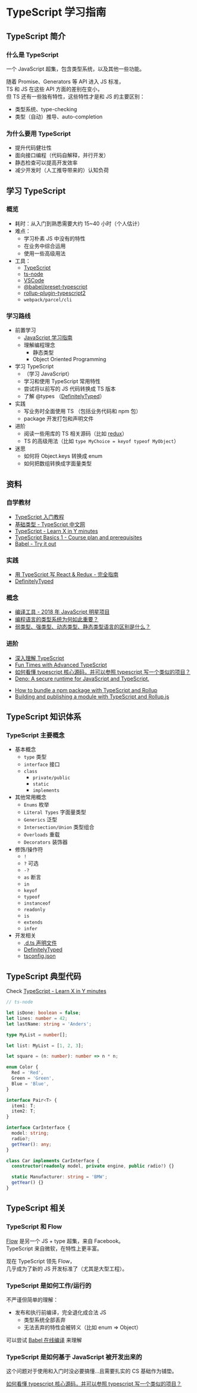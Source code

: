 # TypeScript 学习指南

## TypeScript 简介

### 什么是 TypeScript

一个 JavaScript 超集，包含类型系统，以及其他一些功能。

随着 Promise、Generators 等 API 进入 JS 标准，  
TS 和 JS 在这些 API 方面的差别在变小，  
但 TS 还有一些独有特性，这些特性才是和 JS 的主要区别：

- 类型系统、type-checking
- 类型（自动）推导、auto-completion

### 为什么要用 TypeScript

- 提升代码健壮性
- 面向接口编程（代码自解释，并行开发）
- 静态检查可以提高开发效率
- 减少开发时（人工推导带来的）认知负荷

## 学习 TypeScript

### 概览

- 耗时：从入门到熟悉需要大约 15~40 小时（个人估计）
- 难点：
  - 学习朴素 JS 中没有的特性
  - 在业务中综合运用
  - 使用一些高级用法
- 工具：
  - [TypeScript](https://www.npmjs.com/package/typescript)
  - [ts-node](https://github.com/TypeStrong/ts-node)
  - [VSCode](https://formulae.brew.sh/cask/visual-studio-code)
  - [@babel/preset-typescript](https://babeljs.io/docs/en/babel-preset-typescript)
  - [rollup-plugin-typescript2](https://www.npmjs.com/package/rollup-plugin-typescript2)
  - `webpack/parcel/cli`

### 学习路线

- 前置学习
  - [JavaScript 学习指南](./js-foundation.md)
  - 理解编程理念
    - 静态类型
    - Object Oriented Programming
- 学习 TypeScript
  - （学习 JavaScript）
  - 学习和使用 TypeScript 常用特性
  - 尝试将以前写的 JS 代码转换成 TS 版本
  - 了解 @types （[DefinitelyTyped](http://definitelytyped.org/)）
- 实践
  - 写业务时全面使用 TS （包括业务代码和 npm 包）
  - package 开发打包和声明文件
- 进阶
  - 阅读一些用库的 TS 相关源码（比如 [redux](https://github.com/reduxjs/redux/blob/master/src/createStore.ts)）
  - TS 的高级用法（比如 `type MyChoice = keyof typeof MyObject`）
- 迷思
  - 如何将 Object.keys 转换成 enum
  - 如何把数组转换成字面量类型

## 资料

### 自学教材

- [TypeScript 入门教程](https://ts.xcatliu.com/)
- [基础类型 - TypeScript 中文网](https://www.tslang.cn/docs/handbook/basic-types.html)
- [TypeScript - Learn X in Y minutes](https://learnxinyminutes.com/docs/typescript/)
- [TypeScript Basics 1 - Course plan and prerequisites](https://www.youtube.com/watch?v=YPShu0H3RbM&list=PLqq-6Pq4lTTanfgsbnFzfWUhhAz3tIezU&index=1)
- [Babel - Try it out](https://babeljs.io/repl#?presets=typescript)

### 实践

- [用 TypeScript 写 React & Redux - 完全指南](https://github.com/seognil-contributor/react-redux-typescript-guide/tree/zh-pre)
- [DefinitelyTyped](http://definitelytyped.org/)

### 概念

- [编译工具 - 2018 年 JavaScript 明星项目](https://risingstars.js.org/2018/zh#section-compiler)
- [编程语言的类型系统为何如此重要？](https://www.zhihu.com/question/23434097)
- [弱类型、强类型、动态类型、静态类型语言的区别是什么？](https://www.zhihu.com/question/19918532)

### 进阶

- [深入理解 TypeScript](https://jkchao.github.io/typescript-book-chinese/)
- [Fun Times with Advanced TypeScript](https://www.youtube.com/watch?v=TtDP6lpSjWc)
- [如何看懂 typescript 核心源码，并可以参照 typescript 写一个类似的项目？](https://www.zhihu.com/question/318505680)
- [Deno: A secure runtime for JavaScript and TypeScript.](https://github.com/denoland/deno)

* [How to bundle a npm package with TypeScript and Rollup](https://medium.com/@paleo.said/how-to-bundle-an-npm-package-with-typescript-and-rollup-f80e0f196189)
* [Building and publishing a module with TypeScript and Rollup.js](https://hackernoon.com/building-and-publishing-a-module-with-typescript-and-rollup-js-faa778c85396)

## TypeScript 知识体系

### TypeScript 主要概念

- 基本概念
  - `type` 类型
  - `interface` 接口
  - `class`
    - `private/public`
    - `static`
    - `implements`
- 其他常用概念
  - `Enums` 枚举
  - `Literal Types` 字面量类型
  - `Generics` 泛型
  - `Intersection/Union` 类型组合
  - `Overloads` 重载
  - `Decorators` 装饰器
- 修饰/操作符
  - `!`
  - `?` 可选
  - `-?`
  - `as` 断言
  - `in`
  - `keyof`
  - `typeof`
  - `instanceof`
  - `readonly`
  - `is`
  - `extends`
  - `infer`
- 开发相关
  - [.d.ts 声明文件](https://www.tslang.cn/docs/handbook/declaration-files/publishing.html)
  - [DefinitelyTyped](http://definitelytyped.org/)
  - [tsconfig.json](https://www.tslang.cn/docs/handbook/tsconfig-json.html)

## TypeScript 典型代码

Check [TypeScript - Learn X in Y minutes](https://learnxinyminutes.com/docs/typescript/)

```typescript
// ts-node

let isDone: boolean = false;
let lines: number = 42;
let lastName: string = 'Anders';

type MyList = number[];

let list: MyList = [1, 2, 3];

let square = (n: number): number => n * n;

enum Color {
  Red = 'Red',
  Green = 'Green',
  Blue = 'Blue',
}

interface Pair<T> {
  item1: T;
  item2: T;
}

interface CarInterface {
  model: string;
  radio?;
  getYear(): any;
}

class Car implements CarInterface {
  constructor(readonly model, private engine, public radio?) {}

  static Manufacturer: string = 'BMW';
  getYear() {}
}
```

## TypeScript 相关

### TypeScript 和 Flow

[Flow](https://flow.org/) 是另一个 JS + type 超集，来自 Facebook。  
TypeScript 来自微软，在特性上更丰富。

现在 TypeScript 领先 Flow，  
几乎成为了新的 JS 开发标准了（尤其是大型工程）。

### TypeScript 是如何工作/运行的

不严谨但简单的理解：

- 发布和执行前编译，完全退化成合法 JS
  - 类型系统全部丢弃
  - 无法丢弃的特性会被转义（比如 enum => Object）

可以尝试 [Babel 在线编译](https://babeljs.io/repl#?presets=typescript) 来理解

### TypeScript 是如何基于 JavaScript 被开发出来的

这个问题对于使用和入门时没必要搞懂…且需要扎实的 CS 基础作为铺垫。

[如何看懂 typescript 核心源码，并可以参照 typescript 写一个类似的项目？](https://www.zhihu.com/question/318505680)
